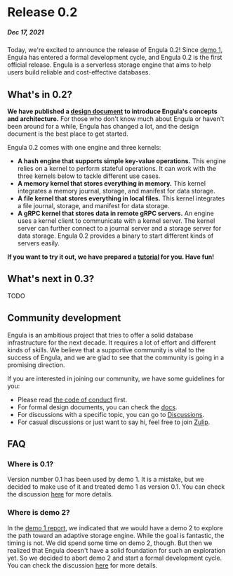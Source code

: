 # Release 0.2

<h5>Dec 17, 2021</h5>

Today, we're excited to announce the release of Engula 0.2! Since [demo 1](posts/demo-1), Engula has entered a formal development cycle, and Engula 0.2 is the first official release. Engula is a serverless storage engine that aims to help users build reliable and cost-effective databases.

## What's in 0.2?

**We have published a [design document][design-document] to introduce Engula's concepts and architecture.** For those who don't know much about Engula or haven't been around for a while, Engula has changed a lot, and the design document is the best place to get started.

[design-document]: https://github.com/engula/engula/blob/main/docs/design.md

Engula 0.2 comes with one engine and three kernels:

- **A hash engine that supports simple key-value operations.** This engine relies on a kernel to perform stateful operations. It can work with the three kernels below to tackle different use cases.
- **A memory kernel that stores everything in memory.** This kernel integrates a memory journal, storage, and manifest for data storage.
- **A file kernel that stores everything in local files.** This kernel integrates a file journal, storage, and manifest for data storage.
- **A gRPC kernel that stores data in remote gRPC servers.** An engine uses a kernel client to communicate with a kernel server. The kernel server can further connect to a journal server and a storage server for data storage. Engula 0.2 provides a binary to start different kinds of servers easily.

**If you want to try it out, we have prepared a [tutorial](TODO) for you. Have fun!**

## What's next in 0.3?

TODO

## Community development

Engula is an ambitious project that tries to offer a solid database infrastructure for the next decade. It requires a lot of effort and different kinds of skills. We believe that a supportive community is vital to the success of Engula, and we are glad to see that the community is going in a promising direction.

If you are interested in joining our community, we have some guidelines for you:

- Please read [the code of conduct][coc] first.
- For formal design documents, you can check the [docs][docs].
- For discussions with a specific topic, you can go to [Discussions][discussions].
- For casual discussions or just want to say hi, feel free to join [Zulip][zulip].

[coc]: https://github.com/engula/engula/blob/main/CODE_OF_CONDUCT.md
[docs]: https://github.com/engula/engula/tree/main/docs
[discussions]: https://github.com/engula/engula/discussions
[zulip]: https://engula.zulipchat.com

## FAQ

### Where is 0.1?

Version number 0.1 has been used by demo 1. It is a mistake, but we decided to make use of it and treated demo 1 as version 0.1. You can check the discussion [here][discussion-0.1] for more details.

[discussion-0.1]: https://github.com/engula/engula/discussions/41#discussioncomment-1561589

### Where is demo 2?

In the [demo 1 report](posts/demo-1), we indicated that we would have a demo 2 to explore the path toward an adaptive storage engine. While the goal is fantastic, the timing is not. We did spend some time on demo 2, though. But then we realized that Engula doesn't have a solid foundation for such an exploration yet. So we decided to abort demo 2 and start a formal development cycle. You can check the discussion [here][discussion-demo-2] for more details.

[discussion-demo-2]: https://github.com/engula/engula/discussions/29
